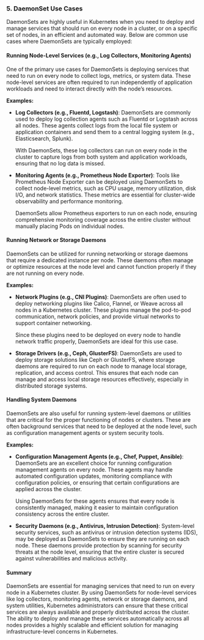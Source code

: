 ### **5. DaemonSet Use Cases**

DaemonSets are highly useful in Kubernetes when you need to deploy and manage services that should run on every node in a cluster, or on a specific set of nodes, in an efficient and automated way. Below are common use cases where DaemonSets are typically employed:

#### **Running Node-Level Services (e.g., Log Collectors, Monitoring Agents)**
One of the primary use cases for DaemonSets is deploying services that need to run on every node to collect logs, metrics, or system data. These node-level services are often required to run independently of application workloads and need to interact directly with the node’s resources. 

**Examples:**
- **Log Collectors (e.g., Fluentd, Logstash)**: DaemonSets are commonly used to deploy log collection agents such as Fluentd or Logstash across all nodes. These agents collect logs from the local file system or application containers and send them to a central logging system (e.g., Elasticsearch, Splunk).
  
  With DaemonSets, these log collectors can run on every node in the cluster to capture logs from both system and application workloads, ensuring that no log data is missed.

- **Monitoring Agents (e.g., Prometheus Node Exporter)**: Tools like Prometheus Node Exporter can be deployed using DaemonSets to collect node-level metrics, such as CPU usage, memory utilization, disk I/O, and network statistics. These metrics are essential for cluster-wide observability and performance monitoring.

  DaemonSets allow Prometheus exporters to run on each node, ensuring comprehensive monitoring coverage across the entire cluster without manually placing Pods on individual nodes.

#### **Running Network or Storage Daemons**
DaemonSets can be utilized for running networking or storage daemons that require a dedicated instance per node. These daemons often manage or optimize resources at the node level and cannot function properly if they are not running on every node.

**Examples:**
- **Network Plugins (e.g., CNI Plugins)**: DaemonSets are often used to deploy networking plugins like Calico, Flannel, or Weave across all nodes in a Kubernetes cluster. These plugins manage the pod-to-pod communication, network policies, and provide virtual networks to support container networking.

  Since these plugins need to be deployed on every node to handle network traffic properly, DaemonSets are ideal for this use case.

- **Storage Drivers (e.g., Ceph, GlusterFS)**: DaemonSets are used to deploy storage solutions like Ceph or GlusterFS, where storage daemons are required to run on each node to manage local storage, replication, and access control. This ensures that each node can manage and access local storage resources effectively, especially in distributed storage systems.

#### **Handling System Daemons**
DaemonSets are also useful for running system-level daemons or utilities that are critical for the proper functioning of nodes or clusters. These are often background services that need to be deployed at the node level, such as configuration management agents or system security tools.

**Examples:**
- **Configuration Management Agents (e.g., Chef, Puppet, Ansible)**: DaemonSets are an excellent choice for running configuration management agents on every node. These agents may handle automated configuration updates, monitoring compliance with configuration policies, or ensuring that certain configurations are applied across the cluster.
  
  Using DaemonSets for these agents ensures that every node is consistently managed, making it easier to maintain configuration consistency across the entire cluster.

- **Security Daemons (e.g., Antivirus, Intrusion Detection)**: System-level security services, such as antivirus or intrusion detection systems (IDS), may be deployed as DaemonSets to ensure they are running on each node. These daemons provide protection by scanning for security threats at the node level, ensuring that the entire cluster is secured against vulnerabilities and malicious activity.

#### **Summary**
DaemonSets are essential for managing services that need to run on every node in a Kubernetes cluster. By using DaemonSets for node-level services like log collectors, monitoring agents, network or storage daemons, and system utilities, Kubernetes administrators can ensure that these critical services are always available and properly distributed across the cluster. The ability to deploy and manage these services automatically across all nodes provides a highly scalable and efficient solution for managing infrastructure-level concerns in Kubernetes.